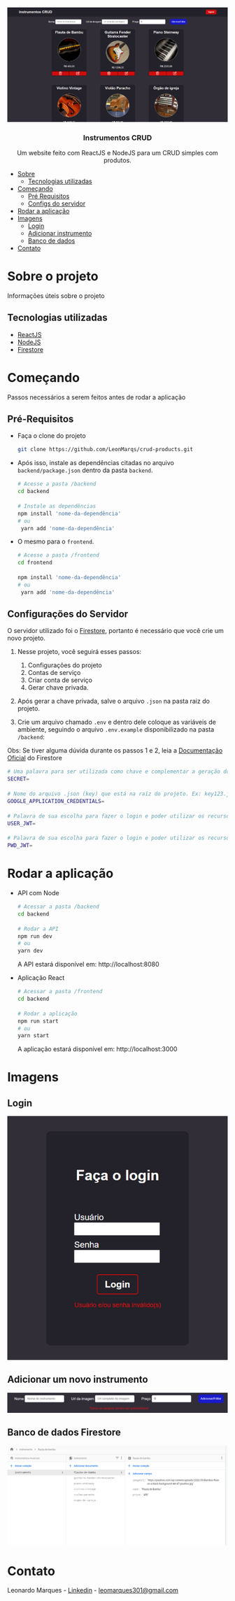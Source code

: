 <!-- PROJECT LOGO -->
<br />

![Imagem principal](/imgs/main.png?raw=true)

  <h3 align="center">Instrumentos CRUD</h3>

  <p align="center">
    Um website feito com ReactJS e NodeJS para um CRUD simples com produtos.
    <br />
    <!-- <a href="">View Demo</a> -->
  </p>

<!-- TABLE OF CONTENTS -->
* [Sobre](#sobre-o-projeto)
   * [Tecnologias utilizadas](#tecnologias-utilizadas)
* [Começando](#começando)
   * [Pré Requisitos](#pré-requisitos)
   * [Configs do servidor](#configurações-do-servidor)
* [Rodar a aplicação](#rodar-a-aplicação)
* [Imagens](#imagens)
  * [Login](#login)
  * [Adicionar instrumento](#adicionar-um-novo-instrumento)
  * [Banco de dados](#banco-de-dados-firestore)
* [Contato](#contato)

<!-- Sobre o projeto -->
# Sobre o projeto
Informações úteis sobre o projeto

## Tecnologias utilizadas

* [ReactJS](https://reactjs.org/)
* [NodeJS](https://nodejs.org/en/)
* [Firestore](https://firebase.google.com/products/firestore)

<!-- GETTING STARTED -->

# Começando
Passos necessários a serem feitos antes de rodar a aplicação

## Pré-Requisitos

* Faça o clone do projeto
  ```sh
  git clone https://github.com/LeonMarqs/crud-products.git
  ```

* Após isso, instale as dependências citadas no arquivo `backend/package.json` dentro da pasta `backend`.
  ```sh
  # Acesse a pasta /backend
  cd backend

  # Instale as dependências
  npm install 'nome-da-dependência'
  # ou
   yarn add 'nome-da-dependência'
  ```

* O mesmo para o `frontend`.
  ```sh
  # Acesse a pasta /frontend
  cd frontend

  npm install 'nome-da-dependência'
  # ou
   yarn add 'nome-da-dependência'
  ```

## Configurações do Servidor

O servidor utilizado foi o [Firestore](https://firebase.google.com/products/firestore), portanto é necessário que você crie um novo projeto. 

1. Nesse projeto, você seguirá esses passos:
    1. Configurações do projeto
    1. Contas de serviço
    1. Criar conta de serviço
    1. Gerar chave privada.

2. Após gerar a chave privada, salve o arquivo `.json` na pasta raiz do projeto.

3. Crie um arquivo chamado `.env` e dentro dele coloque as variáveis de ambiente, seguindo o arquivo `.env.example` disponibilizado na pasta `/backend`:

Obs: Se tiver alguma dúvida durante os passos 1 e 2, leia a [Documentação Oficial](https://firebase.google.com/docs/admin/setup?hl=pt-br#initialize-sdk) do Firestore 

  
  ```sh
  # Uma palavra para ser utilizada como chave e complementar a geração do token'
  SECRET=

  # Nome do arquivo .json (key) que está na raíz do projeto. Ex: key123.json
  GOOGLE_APPLICATION_CREDENTIALS=

  # Palavra de sua escolha para fazer o login e poder utilizar os recursos da API (usuário)
  USER_JWT=

  # Palavra de sua escolha para fazer o login e poder utilizar os recursos da API (senha)
  PWD_JWT=                                             
  ``` 
# Rodar a aplicação

* API com Node
  ```sh
  # Acessar a pasta /backend
  cd backend

  # Rodar a API
  npm run dev
  # ou 
  yarn dev	
  ```
  A API estará disponível em: http://localhost:8080

* Aplicação React
  ```sh
  # Acessar a pasta /frontend
  cd backend

  # Rodar a aplicação
  npm run start
  # ou 
  yarn start	
  ```
  A aplicação estará disponível em: http://localhost:3000

# Imagens

## Login

![Login-Erro](/imgs/login-error.png?raw=true)

## Adicionar um novo instrumento

![Add-Erro](/imgs/add-error.png?raw=true)

## Banco de dados Firestore
![Banco-firestore](/imgs/firestore.png?raw=true)
<!-- CONTACT -->
# Contato

Leonardo Marques - [Linkedin](https://www.linkedin.com/in/leonardo-marques-ti/) - leomarques301@gmail.com
